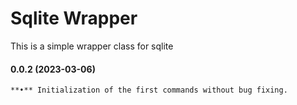 # Sqlite Wrapper

This is a simple wrapper class for sqlite

#### **0.0.2 (2023-03-06)**

    **•** Initialization of the first commands without bug fixing.
